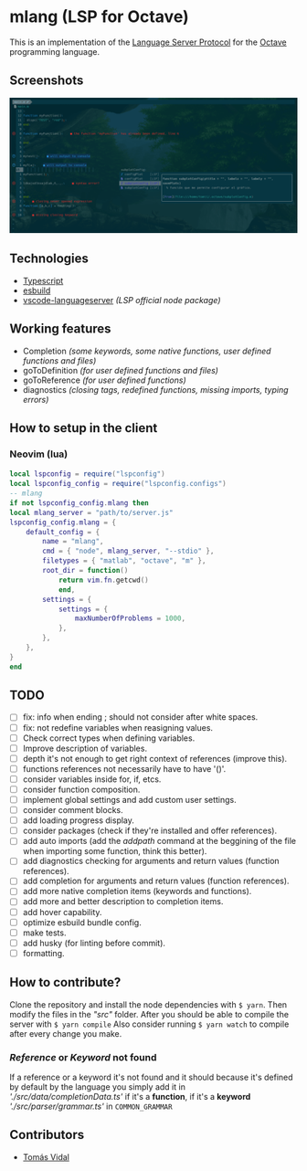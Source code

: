 # mlang (LSP for Octave)

This is an implementation of the [Language Server Protocol](https://code.visualstudio.com/api/language-extensions/language-server-extension-guide) for the [Octave](https://octave.org/) programming language.

## Screenshots

![Screenshot](./mlang_screenshot.png)

## Technologies

- [Typescript](https://www.typescriptlang.org/)
- [esbuild](https://esbuild.github.io/)
- [vscode-languageserver](https://www.npmjs.com/package/vscode-languageserver) _(LSP official node package)_

## Working features

- Completion _(some keywords, some native functions, user defined functions and files)_
- goToDefinition _(for user defined functions and files)_
- goToReference _(for user defined functions)_
- diagnostics _(closing tags, redefined functions, missing imports, typing errors)_

## How to setup in the client

### Neovim (lua)

```lua
local lspconfig = require("lspconfig")
local lspconfig_config = require("lspconfig.configs")
-- mlang
if not lspconfig_config.mlang then
local mlang_server = "path/to/server.js"
lspconfig_config.mlang = {
    default_config = {
        name = "mlang",
        cmd = { "node", mlang_server, "--stdio" },
        filetypes = { "matlab", "octave", "m" },
        root_dir = function()
            return vim.fn.getcwd()
            end,
        settings = {
            settings = {
                maxNumberOfProblems = 1000,
            },
        },
    },
}
end
```

## TODO

- [ ] fix: info when ending ; should not consider after white spaces.
- [ ] fix: not redefine variables when reasigning values.
- [ ] Check correct types when defining variables.
- [ ] Improve description of variables.
- [ ] depth it's not enough to get right context of references (improve this).
- [ ] functions references not necessarily have to have '()'.
- [ ] consider variables inside for, if, etcs.
- [ ] consider function composition.
- [ ] implement global settings and add custom user settings.
- [ ] consider comment blocks.
- [ ] add loading progress display.
- [ ] consider packages (check if they're installed and offer references).
- [ ] add auto imports (add the _addpath_ command at the beggining of the file when importing some function, think this better).
- [ ] add diagnostics checking for arguments and return values (function references).
- [ ] add completion for arguments and return values (function references).
- [ ] add more native completion items (keywords and functions).
- [ ] add more and better description to completion items.
- [ ] add hover capability.
- [ ] optimize esbuild bundle config.
- [ ] make tests.
- [ ] add husky (for linting before commit).
- [ ] formatting.

## How to contribute?

Clone the repository and install the node dependencies with `$ yarn`. Then modify the files in the _"src"_ folder. After you should be able to compile the server with `$ yarn compile`
Also consider running `$ yarn watch` to compile after every change you make.

### _Reference_ or _Keyword_ not found

If a reference or a keyword it's not found and it should because it's defined by default by the language you simply add it in _'./src/data/completionData.ts'_ if it's a **function**, if it's a **keyword** _'./src/parser/grammar.ts'_ in `COMMON_GRAMMAR`

## Contributors

- [Tomás Vidal](https://github.com/TomiVidal99)
